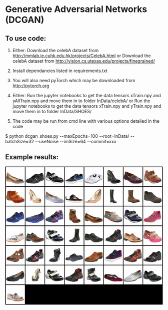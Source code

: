 # Generative Adversarial Networks (DCGAN)

## To use code:
1. Either:
Download the celebA dataset from http://mmlab.ie.cuhk.edu.hk/projects/CelebA.html
or
Download the celebA dataset from http://vision.cs.utexas.edu/projects/finegrained/

2. Install dependancies listed in requirements.txt
3. You will also need pyTorch which may be downloaded from http://pytorch.org
4. Either:
Run the jupyter notebooks to get the data tensors xTrain.npy and yAllTrain.npy and move them in to folder InData/celebA/
or
Run the jupyter notebooks to get the data tensors xTrain.npy and yTrain.npy and move them in to folder InData/SHOES/
5. The code may be run from cmd line with various options detailed in the code

$ python dcgan_shoes.py --maxEpochs=100 --root=InData/ --batchSize=32 --useNoise --imSize=64 --commit=xxx


## Example results:

![alt text](https://github.com/ToniCreswell/pyTorch_GAN/blob/master/Experiments/Ex_2/epoch99.png)